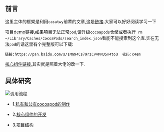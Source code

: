 ## 前言

这里主体的框架是利用`casatwy`前辈的文章,这是[链接](https://casatwy.com/iosying-yong-jia-gou-tan-kai-pian.html).大家可以好好阅读学习一下

[项目demo链接](https://github.com/RPGLiker/UCPlanDemo),如果项目无法正常`pod`,请升级`cocoapods`仓储或者执行` rm ~/Library/Caches/CocoaPods/search_index.json`看能不能搜索到这个库.实在无法`pod`的话这里有个完整版可以下载:

	链接:https://pan.baidu.com/s/1Mn94Cs79rzCvvMNUSv4toQ  密码:c4em

[核心组件链接](https://github.com/RPGLiker/UCPlanKit),其实就是照着大佬的改一下.

## 具体研究

![调用流程](https://github.com/RPGLiker/StudyBlog/blob/master/%E5%8D%9A%E5%AE%A2/iOS/%E5%9B%BE%E7%89%87/3.%E7%BB%84%E4%BB%B6%E5%8C%96%E7%A0%94%E7%A9%B6/1.png)

- 1.[私有和公有cocoapod的制作](https://github.com/RPGLiker/StudyBlog/blob/master/%E5%AD%A6%E4%B9%A0%E7%AC%94%E8%AE%B0/iOS/%E7%BB%84%E4%BB%B6%E5%8C%96%E5%AD%A6%E4%B9%A0/1.%E7%A7%81%E6%9C%89%E5%92%8C%E5%85%AC%E6%9C%89cocoapods%E7%9A%84%E5%88%B6%E4%BD%9C.md)

- 2.[核心组件的开发](https://github.com/RPGLiker/StudyBlog/blob/master/%E5%AD%A6%E4%B9%A0%E7%AC%94%E8%AE%B0/iOS/%E7%BB%84%E4%BB%B6%E5%8C%96%E5%AD%A6%E4%B9%A0/2.%E6%A0%B8%E5%BF%83%E7%BB%84%E4%BB%B6%E7%9A%84%E5%BC%80%E5%8F%91.md)

- 3.[项目结构](https://github.com/RPGLiker/StudyBlog/blob/master/%E5%AD%A6%E4%B9%A0%E7%AC%94%E8%AE%B0/iOS/%E7%BB%84%E4%BB%B6%E5%8C%96%E5%AD%A6%E4%B9%A0/3.%E9%A1%B9%E7%9B%AE%E7%BB%93%E6%9E%84.md)
